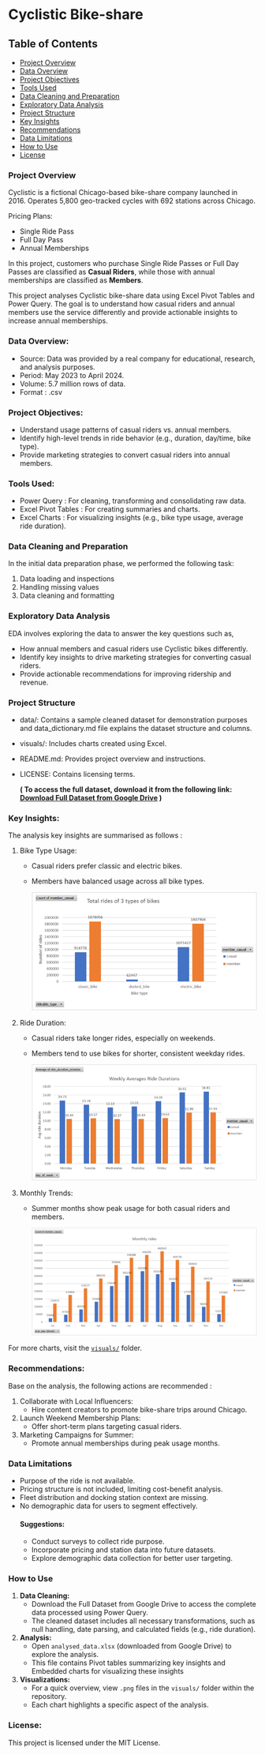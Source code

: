 # Cyclistic Bike-share

## Table of Contents
- [Project Overview](#project-overview)
- [Data Overview](#data-overview)
- [Project Objectives](#project-objectives)
- [Tools Used](#tools-used)
- [Data Cleaning and Preparation](#data-cleaning-and-preparation)
- [Exploratory Data Analysis](#exploratory-data-analysis)
- [Project Structure](#project-structure)
- [Key Insights](#key-insights)
- [Recommendations](#recommendations)
- [Data Limitations](#data-limitations)
- [How to Use](#how-to-use)
- [License](#license)

### Project Overview
Cyclistic is a fictional Chicago-based bike-share company launched in 2016. Operates 5,800 geo-tracked cycles with 692 stations across Chicago.

Pricing Plans:
- Single Ride Pass
- Full Day Pass
- Annual Memberships

In this project, customers who purchase Single Ride Passes or Full Day Passes are classified as **Casual Riders**, while those with annual memberships are classified as **Members**.

This project analyses Cyclistic bike-share data using Excel Pivot Tables and Power Query. The goal is to understand how casual riders and annual members use the service differently and provide actionable insights to increase annual memberships.

### Data Overview:
- Source: Data was provided by a real company for educational, research, and analysis purposes.
- Period: May 2023 to April 2024.
- Volume: 5.7 million rows of data.
- Format : .csv

### Project Objectives:
- Understand usage patterns of casual riders vs. annual members.
- Identify high-level trends in ride behavior (e.g., duration, day/time, bike type).
- Provide marketing strategies to convert casual riders into annual members.

### Tools Used:
- Power Query : For cleaning, transforming and consolidating raw data.
- Excel Pivot Tables : For creating summaries and charts.
- Excel Charts : For visualizing insights (e.g., bike type usage, average ride duration).

### Data Cleaning and Preparation
In the initial data preparation phase, we performed the following task:
1. Data loading and inspections
2. Handling missing values
3. Data cleaning and formatting

### Exploratory Data Analysis
EDA involves exploring the data to answer the key questions such as,
- How annual members and casual riders use Cyclistic bikes differently.
- Identify key insights to drive marketing strategies for converting casual riders.
- Provide actionable recommendations for improving ridership and revenue.

### Project Structure
- data/: Contains a sample cleaned dataset for demonstration purposes and data_dictionary.md file explains the dataset structure and columns.
- visuals/: Includes charts created using Excel.
- README.md: Provides project overview and instructions.
- LICENSE: Contains licensing terms.


    
  **( To access the full dataset, download it from the following link:
          [Download Full Dataset from Google Drive](https://drive.google.com/drive/folders/1pDlVomP16qkL_pa7kGGE6aRn0noNl-qJ?usp=sharing) )**
  


### Key Insights:
The analysis key insights are summarised as follows : 
1. Bike Type Usage:
      
    - Casual riders prefer classic and electric bikes.
    - Members have balanced usage across all bike types.
      
      ![Bike Type Usage](visuals/bike_type_usage.png)
      
3. Ride Duration:
    - Casual riders take longer rides, especially on weekends.
    - Members tend to use bikes for shorter, consistent weekday rides.

      ![Average Ride Duration](visuals/weekly_avg_ride.png)
      
4. Monthly Trends:
    - Summer months show peak usage for both casual riders and members.
      
      ![Monthly Trends](visuals/monthly_ride.png)

For more charts, visit the [`visuals/`](visuals/) folder.

### Recommendations:
Base on the analysis, the following actions are recommended : 

1. Collaborate with Local Influencers:
    - Hire content creators to promote bike-share trips around Chicago.
2. Launch Weekend Membership Plans:
    - Offer short-term plans targeting casual riders.
3. Marketing Campaigns for Summer:
    - Promote annual memberships during peak usage months.

### Data Limitations
- Purpose of the ride is not available.
- Pricing structure is not included, limiting cost-benefit analysis.
- Fleet distribution and docking station context are missing.
- No demographic data for users to segment effectively.
    #### Suggestions:
    - Conduct surveys to collect ride purpose.
    - Incorporate pricing and station data into future datasets.
    - Explore demographic data collection for better user targeting.


### How to Use
1. **Data Cleaning:**
   - Download the Full Dataset from Google Drive to access the complete data processed using Power Query.
   - The cleaned dataset includes all necessary transformations, such as null handling, date parsing, and calculated fields (e.g., ride duration).
2. **Analysis:**
   - Open `analysed_data.xlsx` (downloaded from Google Drive) to explore the analysis.
   - This file contains Pivot tables summarizing key insights and Embedded charts for visualizing these insights
3. **Visualizations:**
   - For a quick overview, view `.png` files in the `visuals/` folder within the repository.
   - Each chart highlights a specific aspect of the analysis.

### License:
This project is licensed under the MIT License.


